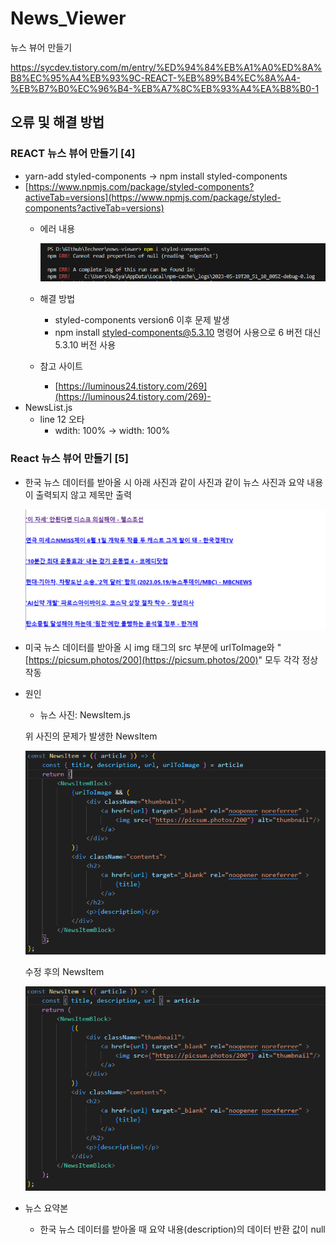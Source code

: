 # News_Viewer
뉴스 뷰어 만들기

https://sycdev.tistory.com/m/entry/%ED%94%84%EB%A1%A0%ED%8A%B8%EC%95%A4%EB%93%9C-REACT-%EB%89%B4%EC%8A%A4-%EB%B7%B0%EC%96%B4-%EB%A7%8C%EB%93%A4%EA%B8%B0-1


## 오류 및 해결 방법
### REACT 뉴스 뷰어 만들기 [4]

- yarn-add styled-components → npm install styled-components
- [https://www.npmjs.com/package/styled-components?activeTab=versions](https://www.npmjs.com/package/styled-components?activeTab=versions)
    - 에러 내용
        
        ![04 에러](Error_img/04_Error.png)
        
    - 해결 방법
        - styled-components version6 이후 문제 발생
        - npm install styled-components@5.3.10 명령어 사용으로 6 버전 대신 5.3.10 버전 사용
    - 참고 사이트
        - [https://luminous24.tistory.com/269](https://luminous24.tistory.com/269)- 
- NewsList.js
    - line 12 오타
        - wdith: 100% → width: 100%


### React 뉴스 뷰어 만들기 [5]
- 한국 뉴스 데이터를 받아올 시
아래 사진과 같이 사진과 같이 뉴스 사진과 요약 내용이 출력되지 않고 제목만 출력
    
    ![05 에러 00](Error_img/05_Error_00.png)
    
- 미국 뉴스 데이터를 받아올 시
img 태그의 src 부분에 urlToImage와 "[https://picsum.photos/200](https://picsum.photos/200)" 모두 각각 정상 작동
- 원인
    - 뉴스 사진: NewsItem.js
    
    
    위 사진의 문제가 발생한 NewsItem
    
    ![05 에러 01](Error_img/05_Error_01.png)
    
    수정 후의 NewsItem
    
    ![05 에러 02](Error_img/05_Error_02.png)
    
- 뉴스 요약본
    - 한국 뉴스 데이터를 받아올 때 요약 내용(description)의 데이터 반환 값이 null
